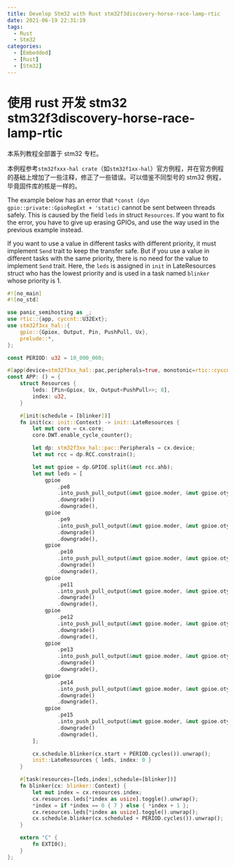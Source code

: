 ```yaml
---
title: Develop Stm32 with Rust stm32f3discovery-horse-race-lamp-rtic
date: 2021-06-19 22:31:19
tags:
  - Rust
  - Stm32
categories:
  - [Embedded]
  - [Rust]
  - [Stm32]
---
```


# 使用 rust 开发 stm32 stm32f3discovery-horse-race-lamp-rtic

本系列教程全部置于 stm32 专栏。

本例程参考`stm32fxxx-hal crate`（如`stm32f1xx-hal`）官方例程，并在官方例程的基础上增加了一些注释，修正了一些错误。可以借鉴不同型号的 stm32 例程，毕竟固件库的核是一样的。

The example below has an error that `*const (dyn gpio::private::GpioRegExt + 'static)` cannot be sent between threads safely. This is caused by the field `leds` in struct `Resources`. If you want to fix the error, you have to give up erasing GPIOs, and use the way used in the previous example instead.

If you want to use a value in different tasks with different priority, it must implement `Send` trait to keep the transfer safe. But if you use a value in different tasks with the same priority, there is no need for the value to implement `Send` trait. Here, the `leds` is assigned in `init` in LateResources struct who has the lowest priority and is used in a task named `blinker` whose priority is 1.

```rust
#![no_main]
#![no_std]

use panic_semihosting as _;
use rtic::{app, cyccnt::U32Ext};
use stm32f3xx_hal::{
    gpio::{Gpiox, Output, Pin, PushPull, Ux},
    prelude::*,
};

const PERIOD: u32 = 10_000_000;

#[app(device=stm32f3xx_hal::pac,peripherals=true, monotonic=rtic::cyccnt::CYCCNT)]
const APP: () = {
    struct Resources {
        leds: [Pin<Gpiox, Ux, Output<PushPull>>; 8],
        index: u32,
    }

    #[init(schedule = [blinker])]
    fn init(cx: init::Context) -> init::LateResources {
        let mut core = cx.core;
        core.DWT.enable_cycle_counter();

        let dp: stm32f3xx_hal::pac::Peripherals = cx.device;
        let mut rcc = dp.RCC.constrain();

        let mut gpioe = dp.GPIOE.split(&mut rcc.ahb);
        let mut leds = [
            gpioe
                .pe8
                .into_push_pull_output(&mut gpioe.moder, &mut gpioe.otyper)
                .downgrade()
                .downgrade(),
            gpioe
                .pe9
                .into_push_pull_output(&mut gpioe.moder, &mut gpioe.otyper)
                .downgrade()
                .downgrade(),
            gpioe
                .pe10
                .into_push_pull_output(&mut gpioe.moder, &mut gpioe.otyper)
                .downgrade()
                .downgrade(),
            gpioe
                .pe11
                .into_push_pull_output(&mut gpioe.moder, &mut gpioe.otyper)
                .downgrade()
                .downgrade(),
            gpioe
                .pe12
                .into_push_pull_output(&mut gpioe.moder, &mut gpioe.otyper)
                .downgrade()
                .downgrade(),
            gpioe
                .pe13
                .into_push_pull_output(&mut gpioe.moder, &mut gpioe.otyper)
                .downgrade()
                .downgrade(),
            gpioe
                .pe14
                .into_push_pull_output(&mut gpioe.moder, &mut gpioe.otyper)
                .downgrade()
                .downgrade(),
            gpioe
                .pe15
                .into_push_pull_output(&mut gpioe.moder, &mut gpioe.otyper)
                .downgrade()
                .downgrade(),
        ];

        cx.schedule.blinker(cx.start + PERIOD.cycles()).unwrap();
        init::LateResources { leds, index: 0 }
    }

    #[task(resources=[leds,index],schedule=[blinker])]
    fn blinker(cx: blinker::Context) {
        let mut index = cx.resources.index;
        cx.resources.leds[*index as usize].toggle().unwrap();
        *index = if *index == 0 { 7 } else { *index + 1 };
        cx.resources.leds[*index as usize].toggle().unwrap();
        cx.schedule.blinker(cx.scheduled + PERIOD.cycles()).unwrap();
    }

    extern "C" {
        fn EXTI0();
    }
};
```
